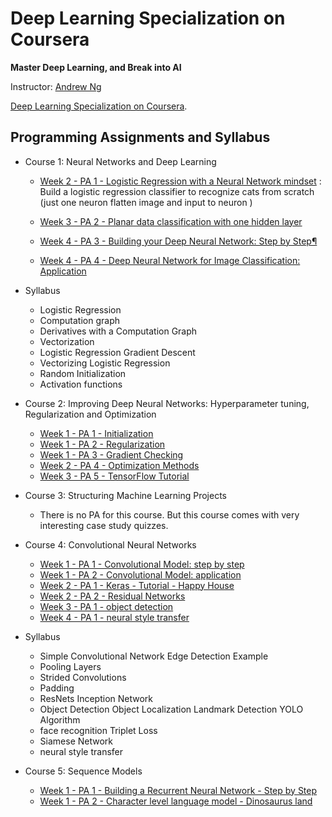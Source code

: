 # Deep Learning Specialization on Coursera

**Master Deep Learning, and Break into AI**

Instructor: [Andrew Ng](http://www.andrewng.org/)

 [Deep Learning Specialization on Coursera](https://www.coursera.org/specializations/deep-learning).

## Programming Assignments and Syllabus

- Course 1: Neural Networks and Deep Learning

  - [Week 2 - PA 1 - Logistic Regression with a Neural Network mindset](https://github.com/ironman-0-0-7/deep-learning-coursera/blob/master/Neural%20Networks%20and%20Deep%20Learning/Logistic%20Regression%20with%20a%20Neural%20Network%20mindset.ipynb)
  : Build a logistic regression classifier to recognize cats from scratch (just one neuron flatten image and input to neuron ) 
  
  - [Week 3 - PA 2 - Planar data classification with one hidden layer](https://github.com/ironman-0-0-7/deep-learning-coursera/blob/master/Neural%20Networks%20and%20Deep%20Learning/Planar%20data%20classification%20with%20one%20hidden%20layer.ipynb)
  - [Week 4 - PA 3 - Building your Deep Neural Network: Step by Step¶](https://github.com/ironman-0-0-7/deep-learning-coursera/blob/master/Neural%20Networks%20and%20Deep%20Learning/Building%20your%20Deep%20Neural%20Network%20-%20Step%20by%20Step.ipynb)
  - [Week 4 - PA 4 - Deep Neural Network for Image Classification: Application](https://github.com/ironman-0-0-7/deep-learning-coursera/blob/master/Neural%20Networks%20and%20Deep%20Learning/Deep%20Neural%20Network%20-%20Application.ipynb)
  

 - Syllabus
    -  Logistic Regression
    -  Computation graph
    -  Derivatives with a Computation Graph
    -  Vectorization
    -  Logistic Regression Gradient Descent
    -  Vectorizing Logistic Regression
    -  Random Initialization
    -  Activation functions
- Course 2: Improving Deep Neural Networks: Hyperparameter tuning, Regularization and Optimization

  - [Week 1 - PA 1 - Initialization](https://github.com/Kulbear/deep-learning-coursera/blob/master/Improving%20Deep%20Neural%20Networks%20Hyperparameter%20tuning%2C%20Regularization%20and%20Optimization/Initialization.ipynb)
  - [Week 1 - PA 2 - Regularization](https://github.com/Kulbear/deep-learning-coursera/blob/master/Improving%20Deep%20Neural%20Networks%20Hyperparameter%20tuning%2C%20Regularization%20and%20Optimization/Regularization.ipynb)
  - [Week 1 - PA 3 - Gradient Checking](https://github.com/Kulbear/deep-learning-coursera/blob/master/Improving%20Deep%20Neural%20Networks%20Hyperparameter%20tuning%2C%20Regularization%20and%20Optimization/Gradient%20Checking.ipynb)
  - [Week 2 - PA 4 - Optimization Methods](https://github.com/Kulbear/deep-learning-coursera/blob/master/Improving%20Deep%20Neural%20Networks%20Hyperparameter%20tuning%2C%20Regularization%20and%20Optimization/Optimization%20methods.ipynb)
  - [Week 3 - PA 5 - TensorFlow Tutorial](https://github.com/Kulbear/deep-learning-coursera/blob/master/Improving%20Deep%20Neural%20Networks%20Hyperparameter%20tuning%2C%20Regularization%20and%20Optimization/Tensorflow%20Tutorial.ipynb)

- Course 3: Structuring Machine Learning Projects

  - There is no PA for this course. But this course comes with very interesting case study quizzes.
  
- Course 4: Convolutional Neural Networks

  - [Week 1 - PA 1 - Convolutional Model: step by step](https://github.com/ironman-0-0-7/deep-learning-coursera/blob/master/Convolutional%20Neural%20Networks/Convolution%20model%20-%20Step%20by%20Step%20-%20v1.ipynb)
  - [Week 1 - PA 2 - Convolutional Model: application](https://github.com/ironman-0-0-7/deep-learning-coursera/blob/master/Convolutional%20Neural%20Networks/Convolution%20model%20-%20Application%20-%20v1.ipynb)
  - [Week 2 - PA 1 - Keras - Tutorial - Happy House](https://github.com/ironman-0-0-7/deep-learning-coursera/blob/master/Convolutional%20Neural%20Networks/Keras%20-%20Tutorial%20-%20Happy%20House%20v1.ipynb)
  - [Week 2 - PA 2 - Residual Networks](https://github.com/ironman-0-0-7/deep-learning-coursera/blob/master/Convolutional%20Neural%20Networks/Residual%20Networks%20-%20v1.ipynb)
  - [Week 3 - PA 1 - object detection ](https://github.com/ironman-0-0-7/deep-learning-coursera/blob/master/Convolutional%20Neural%20Networks/Autonomous_driving_application_Car_detection_v3a%20(1).ipynb)
  - [Week 4 - PA 1 - neural style transfer](https://github.com/ironman-0-0-7/deep-learning-coursera/blob/master/Convolutional%20Neural%20Networks/Art_Generation_with_Neural_Style_Transfer_v3a%20(1).ipynb)
 
 
 
 - Syllabus
    -  Simple Convolutional Network Edge Detection Example
    -  Pooling Layers
    -  Strided Convolutions
    -  Padding
    -  ResNets Inception Network
    -  Object Detection Object Localization  Landmark Detection YOLO Algorithm
    -  face recognition Triplet Loss
    -  Siamese Network
    -  neural style transfer
  
  
  
  
- Course 5: Sequence Models

  - [Week 1 - PA 1 - Building a Recurrent Neural Network - Step by Step](https://github.com/Kulbear/deep-learning-coursera/blob/master/Sequence%20Models/Building%20a%20Recurrent%20Neural%20Network%20-%20Step%20by%20Step%20-%20v2.ipynb)
  - [Week 1 - PA 2 - Character level language model - Dinosaurus land](https://github.com/Kulbear/deep-learning-coursera/blob/master/Sequence%20Models/Dinosaurus%20Island%20--%20Character%20level%20language%20model%20final%20-%20v3.ipynb)
